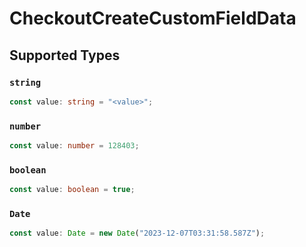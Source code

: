 # CheckoutCreateCustomFieldData


## Supported Types

### `string`

```typescript
const value: string = "<value>";
```

### `number`

```typescript
const value: number = 128403;
```

### `boolean`

```typescript
const value: boolean = true;
```

### `Date`

```typescript
const value: Date = new Date("2023-12-07T03:31:58.587Z");
```


